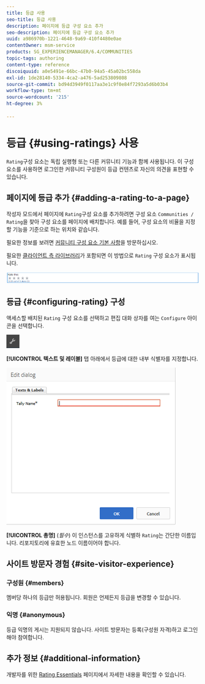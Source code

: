 ```yaml
---
title: 등급 사용
seo-title: 등급 사용
description: 페이지에 등급 구성 요소 추가
seo-description: 페이지에 등급 구성 요소 추가
uuid: a986970b-1221-4648-9a69-410f4480e0ae
contentOwner: msm-service
products: SG_EXPERIENCEMANAGER/6.4/COMMUNITIES
topic-tags: authoring
content-type: reference
discoiquuid: a0e5491e-66bc-47b0-94a5-45a02bc558da
exl-id: 1de28140-5334-4ca2-a476-5ad253809808
source-git-commit: bd94d3949f0117aa3e1c9f0e84f7293a5d6b03b4
workflow-type: tm+mt
source-wordcount: '215'
ht-degree: 3%

---
```


# 등급 {#using-ratings} 사용

`Rating`구성 요소는 독립 실행형 또는 다른 커뮤니티 기능과 함께 사용됩니다. 이 구성 요소를 사용하면 로그인한 커뮤니티 구성원이 등급 컨텐츠로 자신의 의견을 표현할 수 있습니다.

## 페이지에 등급 추가 {#adding-a-rating-to-a-page}

작성자 모드에서 페이지에 `Rating`구성 요소를 추가하려면 구성 요소 `Communities / Rating`을 찾아 구성 요소를 페이지에 배치합니다. 예를 들어, 구성 요소의 비율을 지정할 기능을 기준으로 하는 위치와 같습니다.

필요한 정보를 보려면 [커뮤니티 구성 요소 기본 사항](basics.md)을 방문하십시오.

필요한 [클라이언트 측 라이브러리](rating-basics.md#essentials-for-client-side)가 포함되면 이 방법으로 `Rating` 구성 요소가 표시됩니다.

![chlimage_1-493](assets/chlimage_1-493.png)

## 등급 {#configuring-rating} 구성

액세스할 배치된 `Rating` 구성 요소를 선택하고 편집 대화 상자를 여는 `Configure` 아이콘을 선택합니다.

![chlimage_1-494](assets/chlimage_1-494.png)

**[!UICONTROL 텍스트 및 레이블]** 탭 아래에서 등급에 대한 내부 식별자를 지정합니다.

![chlimage_1-495](assets/chlimage_1-495.png)

**[!UICONTROL 총명]**
(*필수*) 이 인스턴스를 고유하게 식별하 `Rating`는 간단한 이름입니다. 리포지토리에 유효한 노드 이름이어야 합니다.

## 사이트 방문자 경험 {#site-visitor-experience}

### 구성원 {#members}

멤버당 하나의 등급만 허용됩니다. 회원은 언제든지 등급을 변경할 수 있습니다.

### 익명 {#anonymous}

등급 익명의 게시는 지원되지 않습니다. 사이트 방문자는 등록(구성원 자격)하고 로그인해야 참여합니다.

## 추가 정보 {#additional-information}

개발자를 위한 [Rating Essentials](rating-basics.md) 페이지에서 자세한 내용을 확인할 수 있습니다.
